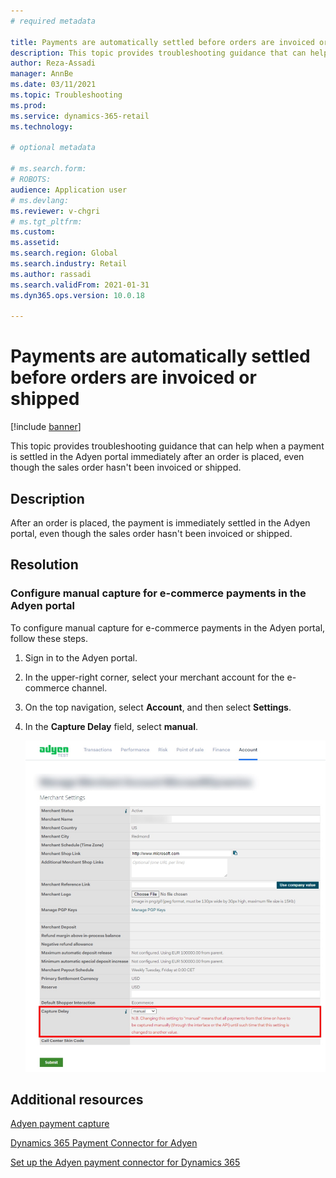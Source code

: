 ```yaml
---
# required metadata

title: Payments are automatically settled before orders are invoiced or shipped
description: This topic provides troubleshooting guidance that can help when a payment is settled in the Adyen portal immediately after an order is placed, even though the sales order hasn't been invoiced or shipped.
author: Reza-Assadi
manager: AnnBe
ms.date: 03/11/2021
ms.topic: Troubleshooting
ms.prod: 
ms.service: dynamics-365-retail
ms.technology: 

# optional metadata

# ms.search.form: 
# ROBOTS: 
audience: Application user
# ms.devlang: 
ms.reviewer: v-chgri
# ms.tgt_pltfrm: 
ms.custom: 
ms.assetid: 
ms.search.region: Global
ms.search.industry: Retail
ms.author: rassadi
ms.search.validFrom: 2021-01-31
ms.dyn365.ops.version: 10.0.18

---
```


# Payments are automatically settled before orders are invoiced or shipped

[!include [banner](../../includes/banner.md)]

This topic provides troubleshooting guidance that can help when a payment is settled in the Adyen portal immediately after an order is placed, even though the sales order hasn't been invoiced or shipped.

## Description

After an order is placed, the payment is immediately settled in the Adyen portal, even though the sales order hasn't been invoiced or shipped.

## Resolution

### Configure manual capture for e-commerce payments in the Adyen portal

To configure manual capture for e-commerce payments in the Adyen portal, follow these steps.

1. Sign in to the Adyen portal.
1. In the upper-right corner, select your merchant account for the e-commerce channel.
1. On the top navigation, select **Account**, and then select **Settings**.
1. In the **Capture Delay** field, select **manual**.

    ![Capture Delay setting in the Adyen portal](media/adyen-capture-delay.jpg)

## Additional resources

[Adyen payment capture](https://docs.adyen.com/point-of-sale/capturing-payments)

[Dynamics 365 Payment Connector for Adyen](../dev-itpro/adyen-connector.md)

[Set up the Adyen payment connector for Dynamics 365](https://docs.adyen.com/plugins/microsoft-dynamics)
